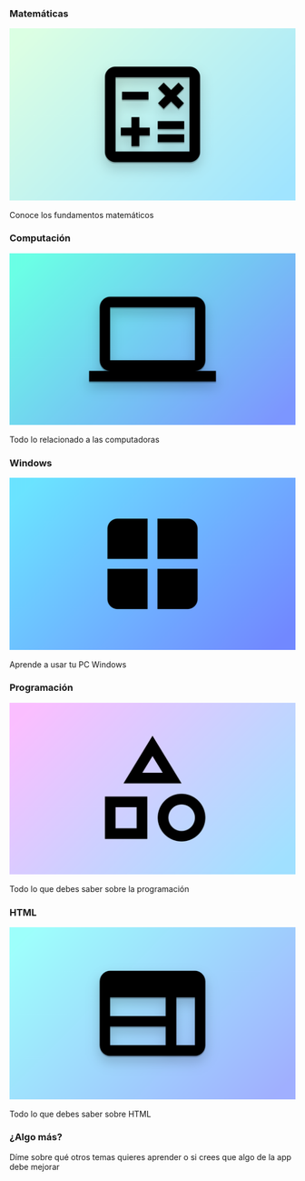 <article onclick="goTo('math')">
  <h3>Matemáticas</h3>
  <img src="https://raw.githubusercontent.com/LARG-APPS/SuperContent/master/SuperContent/math/img.png" alt="Matematicas">
  <p>Conoce los fundamentos matemáticos</p>
</article>

<article hidden onclick="goTo('english')">
  <h3>English</h3>
  <img src="https://raw.githubusercontent.com/LARG-APPS/SuperContent/master/SuperContent/english/img.png" alt="Inglés">
  <p>Learn and practice english every day</p>
</article>

<article onclick="goTo('computing')">
  <h3>Computación</h3>
  <img src="https://raw.githubusercontent.com/LARG-APPS/SuperContent/master/SuperContent/computing/img.png" alt="">
  <p>Todo lo relacionado a las computadoras</p>
</article>

<article onclick="goTo('windows')">
  <h3>Windows</h3>
  <img src="https://raw.githubusercontent.com/LARG-APPS/SuperContent/master/SuperContent/windows/img.png" alt="">
  <p>Aprende a usar tu PC Windows</p>
</article>

<article onclick="goTo('programming')">
  <h3>Programación</h3>
  <img src="https://raw.githubusercontent.com/LARG-APPS/SuperContent/master/SuperContent/programming/img.png" alt="">
  <p>Todo lo que debes saber sobre la programación</p>
</article>

<article onclick="goTo('html')">
  <h3>HTML</h3>
  <img src="https://raw.githubusercontent.com/LARG-APPS/SuperContent/master/SuperContent/html/img.png" alt="">
  <p>Todo lo que debes saber sobre HTML</p>
</article>

<article id="suggestions" onclick="window.open('mailto:larg.apps@gmail.com')">
  <h3>¿Algo más?</h3>
  <p>Díme sobre qué otros temas quieres aprender o si crees que algo de la app debe mejorar</p>
</article>
